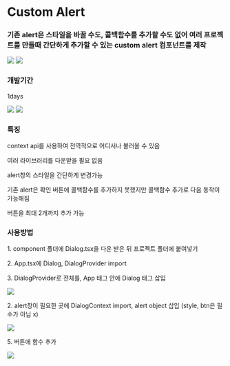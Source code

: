 <h1>Custom Alert</h1>

<h3>기존 alert은 스타일을 바꿀 수도, 콜백함수를 추가할 수도 없어 여러 프로젝트를 만들때 간단하게 추가할 수 있는 custom alert 컴포넌트를 제작</h3>

<!-- 사용된 기술 스택 -->
<div>
  <img src="https://img.shields.io/badge/react-61DAFB?style=flat-square&logo=react&logoColor=white"/>
  <img src="https://img.shields.io/badge/typescript-3178C6?style=flat-square&logo=typescript&logoColor=white"/>
</div>

<!-- 뱃지예시 -->
<!-- <img src="https://img.shields.io/badge/뱃지이름-뱃지컬러?style=flat-square&logo=뱃지로고&logoColor=white"/> -->
<!-- https://simpleicons.org/ -->

<h3>개발기간</h3>
<p>1days<p>

<img src="http://aaeexx.dothome.co.kr/project/image/custom-alert/1.gif">
<img src="http://aaeexx.dothome.co.kr/project/image/custom-alert/2.gif">

<h3>특징</h3>
<p>context api를 사용하여 전역적으로 어디서나 불러올 수 있음</p>
<p>여러 라이브러리를 다운받을 필요 없음</p>
<p>alert창의 스타일을 간단하게 변경가능</p>
<p>기존 alert은 확인 버튼에 콜백함수를 추가하지 못했지만 콜백함수 추가로 다음 동작이 가능해짐</p>
<p>버튼을 최대 2개까지 추가 가능</p>

<h3>사용방법</h3>
<p>1. component 폴더에 Dialog.tsx을 다운 받은 뒤 프로젝트 폴더에 붙여넣기</p>
<p>2. App.tsx에 Dialog, DialogProvider import</p>
<p>3. DialogProvider로 전체를, App 태그 안에 Dialog 태그 삽입</p>
<img src="http://aaeexx.dothome.co.kr/project/image/custom-alert/3.png">
<p>2. alert창이 필요한 곳에 DialogContext import, alert object 삽입 (style, btn은 필수가 아님 x)</p>
<img src="http://aaeexx.dothome.co.kr/project/image/custom-alert/6.png">
<p>5. 버튼에 함수 추가</p>
<img src="http://aaeexx.dothome.co.kr/project/image/custom-alert/5.png">
